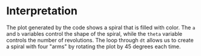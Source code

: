 # Interpretation

The plot generated by the code shows a spiral that is filled with color. The `a` and `b` variables control the shape of the spiral, while the `theta` variable controls the number of revolutions. The loop through `dt` allows us to create a spiral with four "arms" by rotating the plot by 45 degrees each time.
